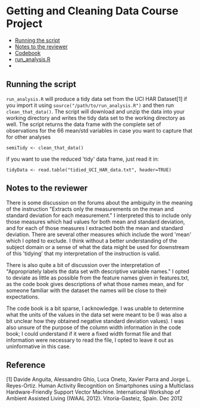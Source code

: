 # Getting and Cleaning Data Course Project

* [Running the script](https://github.com/gregmchapman/datasciencecoursera/tree/master/GetData#running-the-script)
* [Notes to the reviewer](https://github.com/gregmchapman/datasciencecoursera/tree/master/GetData#notes-to-the-reviewer)
* [Codebook](https://github.com/gregmchapman/datasciencecoursera/blob/master/GetData/codebook.md)
* [run_analysis.R](https://github.com/gregmchapman/datasciencecoursera/blob/master/GetData/run_analysis.R)
* 
## Running the script
`run_analysis.R` will produce a tidy data set from the UCI HAR Dataset\[1\]
if you import it using `source("/path/to/run_analysis.R")` and then run `clean_that_data()`.
The script will download and unzip the data into your working directory and writes the tidy data set to the working directory as well. The script returns the data frame with the complete set of observations for the 66 mean/std variables in case you want to capture that for other analyses 
    
    semiTidy <- clean_that_data()

if you want to use the reduced 'tidy' data frame, just read it in: 

    tidyData <- read.table("tidied_UCI_HAR_data.txt", header=TRUE)

## Notes to the reviewer
There is some discussion on the forums about the ambiguity in the meaning of the instruction "Extracts only the measurements on the mean and standard deviation for each measurement."  I interpreted this to include only those measures which had values for both mean and standard deviation, and for each of those measures I extracted both the mean and standard deviation. There are several other measures which include the word 'mean' which I opted to exclude. I think without a better understanding of the subject domain or a sense of what the data might be used for downstream of this 'tidying' that my interpretation of the instruction is valid.

There is also quite a bit of discussion over the interpretation of "Appropriately labels the data set with descriptive variable names."  I opted to deviate as little as possible from the feature names given in features.txt, as the code book gives descriptions of what those names mean, and for someone familiar with the dataset the names will be close to their expectations.

The code book is a bit sparse, I acknowledge. I was unable to determine what the units of the values in the data set were meant to be (I was also a bit unclear how they obtained negative standard deviation values). I was also unsure of the purpose of the column width information in the code book; I could understand if it were a fixed width format file and that information were necessary to read the file, I opted to leave it out as uninformative in this case.

## Reference
\[1\] Davide Anguita, Alessandro Ghio, Luca Oneto, Xavier Parra and Jorge L. 
Reyes-Ortiz. Human Activity Recognition on Smartphones using a Multiclass 
Hardware-Friendly Support Vector Machine. International Workshop of Ambient 
Assisted Living (IWAAL 2012). Vitoria-Gasteiz, Spain. Dec 2012
